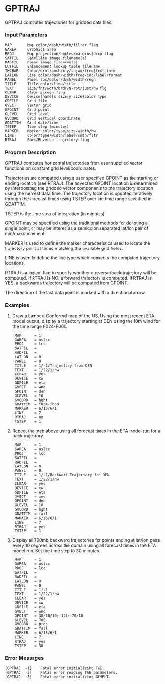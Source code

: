 # GPTRAJ

GPTRAJ computes trajectories for gridded data files.

### Input Parameters
 
    MAP       Map color/dash/width/filter flag
    GAREA     Graphics area
    PROJ      Map projection/angles/margins|drop flag
    SATFIL    Satellite image filename(s)
    RADFIL    Radar image filename(s)
    LUTFIL    Enhancement lookup table filename
    IMCBAR    Color/ornt/anch/x;y/ln;wd/freq|text_info
    LATLON    Line color/dash/width/freq/inc/label/format
    PANEL     Panel loc/color/dash/width/regn
    TITLE     Title color/line/title
    TEXT      Size/fnt/wdth/brdr/N-rot/just/hw flg
    CLEAR     Clear screen flag
    DEVICE    Device|name|x size;y size|color type
    GDFILE    Grid file
    GVECT     Vector grid
    GPOINT    Grid point
    GLEVEL    Grid level
    GVCORD    Grid vertical coordinate
    GDATTIM   Grid date/time
    TSTEP     Time step (minutes)
    MARKER    Marker color/type/size/width/hw
    LINE      Color/type/width/label/smth/fltr
    RTRAJ     Back/Reverse trajectory flag
 
 

### Program Description
 
GPTRAJ computes horizontal trajectories from user supplied vector
functions on constant grid level/coordinates.

Trajectories are computed using a user specified GPOINT as the
starting or ending location (see RTRAJ). The advected GPOINT
location is determined by interpolating the gridded vector
components to the trajectory location using the nearest data time.
The trajectory location is updated iteratively through the forecast
times using TSTEP over the time range specified in GDATTIM.

TSTEP is the time step of integration (in minutes).

GPOINT may be specified using the traditional methods for
denoting a single point, or may be intered as a semicolon
separated lat/lon pair of min/max/increment.

MARKER is used to define the marker characteristics used to locate
the trajectory point at times matching the available grid fields.

LINE is used to define the line type which connects the computed
trajectory locations.

RTRAJ is a logical flag to specify whether a reverse/back trajectory
will be computed. If RTRAJ is NO, a forward trajectory is computed.
If RTRAJ is YES, a backwards trajectory will be computed from GPOINT.

The direction of the last data point is marked with a directional arrow.


### Examples
 
1.  Draw a Lambert Conformal map of the US.
    Using the most recent ETA model output, display a trajectory
    starting at DEN using the 10m wind for the time range F024-F060.

         MAP      = 1
         GAREA    = uslcc
         PROJ     = lcc
         SATFIL   =
         RADFIL   =
         LATLON   = 0
         PANEL    = 0
         TITLE    = 1/-1/Trajectory from DEN
         TEXT     = 1/22/1/hw
         CLEAR    = yes
         DEVICE   = xw
         GDFILE   = eta
         GVECT    = wnd
         GPOINT   = den
         GLEVEL   = 10
         GVCORD   = hght
         GDATTIM  = f024-f060
         MARKER   = 6/15/6/1
         LINE     = 7
         RTRAJ    = no
         TSTEP    = 1

2.  Repeat the map above using all forecast times in
    the ETA model run for a back trajectory.

         MAP      = 1
         GAREA    = uslcc
         PROJ     = lcc
         SATFIL   =
         RADFIL   =
         LATLON   = 0
         PANEL    = 0
         TITLE    = 1/-1/Backward Trajectory for DEN
         TEXT     = 1/22/1/hw
         CLEAR    = yes
         DEVICE   = xw
         GDFILE   = eta
         GVECT    = wnd
         GPOINT   = den
         GLEVEL   = 10
         GVCORD   = hght
         GDATTIM  = fall
         MARKER   = 6/15/6/1
         LINE     = 7
         RTRAJ    = yes
         TSTEP    = 1

3.  Display all 700mb backward trajectories for points ending at
    lat/lon pairs every 10 degrees across the domain using all
    forecast times in the ETA model run. Set the time step to
    30 minutes.

         MAP      = 1
         GAREA    = uslcc
         PROJ     = lcc
         SATFIL   =
         RADFIL   =
         LATLON   = 0
         PANEL    = 0
         TITLE    = 1/-1
         TEXT     = 1/22/1/hw
         CLEAR    = yes
         DEVICE   = xw
         GDFILE   = eta
         GVECT    = wnd
         GPOINT   = 30/50/10;-120/-70/10
         GLEVEL   = 700
         GVCORD   = pres
         GDATTIM  = fall
         MARKER   = 6/15/6/1
         LINE     = 7
         RTRAJ    = yes
         TSTEP    = 30


### Error Messages
 
    [GPTRAJ  -1]    Fatal error initializing TAE.
    [GPTRAJ  -2]    Fatal error reading TAE parameters.
    [GPTRAJ  -3]    Fatal error initializing GEMPLT.
